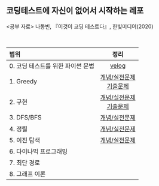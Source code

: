 ## 코딩테스트에 자신이 없어서 시작하는 레포

<공부 자료>
나동빈, 『이것이 코딩 테스트다』, 한빛미디어(2020)

<br>

|범위|정리|
|:-----|:---:|
|0. 코딩 테스트를 위한 파이썬 문법|[velog](https://velog.io/@bbirong/0.-%EC%BD%94%EB%94%A9-%ED%85%8C%EC%8A%A4%ED%8A%B8%EB%A5%BC-%EC%9C%84%ED%95%9C-%ED%8C%8C%EC%9D%B4%EC%8D%AC-%EB%AC%B8%EB%B2%95)|
|1. Greedy|[개념/실전문제](https://velog.io/@bbirong/%EC%9D%B4%EA%B2%83%EC%9D%B4-%EC%BD%94%EB%94%A9-%ED%85%8C%EC%8A%A4%ED%8A%B8%EB%8B%A4-%EA%B7%B8%EB%A6%AC%EB%94%94) <br> [기출문제](https://velog.io/@bbirong/1-2.-Greedy-%EA%B8%B0%EC%B6%9C-%EB%AC%B8%EC%A0%9C)|
|2. 구현|[개념/실전문제](https://velog.io/@bbirong/2.-%EA%B5%AC%ED%98%84-%EA%B0%9C%EB%85%90-%EC%8B%A4%EC%A0%84-%EB%AC%B8%EC%A0%9C) <br> [기출문제](https://velog.io/@bbirong/2-2.-%EA%B5%AC%ED%98%84-%EA%B8%B0%EC%B6%9C%EB%AC%B8%EC%A0%9C#q7-%EB%9F%AD%ED%82%A4-%EC%8A%A4%ED%8A%B8%EB%A0%88%EC%9D%B4%ED%8A%B8)|
|3. DFS/BFS|[개념/실전문제](https://velog.io/@bbirong/3-1.-DFSBFS-%EA%B0%9C%EB%85%90-%EC%8B%A4%EC%A0%84-%EB%AC%B8%EC%A0%9C)|
|4. 정렬|[개념/실전문제](https://velog.io/@bbirong/4-1.-%EC%A0%95%EB%A0%AC-%EA%B0%9C%EB%85%90-%EC%8B%A4%EC%A0%84-%EB%AC%B8%EC%A0%9C)|
|5. 이진 탐색|[개념/실전문제](https://velog.io/@bbirong/5-1.-%EC%9D%B4%EC%A7%84%ED%83%90%EC%83%89-%EA%B0%9C%EB%85%90-%EC%8B%A4%EC%A0%84-%EB%AC%B8%EC%A0%9C)|
|6. 다이나믹 프로그래밍||
|7. 최단 경로||
|8. 그래프 이론||

